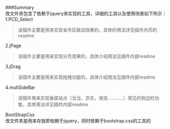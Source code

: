 ###Summary  
改文件夹包含了依赖于jquery来实现的工具，详细的工具以及使用场景如下所示：  
1.PCD_Select
>该插件主要是用来实现省市区联动效果的，具体的用法详见插件内页的readme    
  
2.jPage  
>该插件主要是用来实现分页效果的，具体介绍用法见插件内部readme   

3.jDrag   
>该插件主要是用来实现拖拽功能的，具体介绍用法见插件内部readme     
  
4.multSideBar  
>该插件用来实现垂直站点（当当，京东，淘宝…………）常见的侧边栏功能，具体用法详见插件内部readme

BootStrapCss  
改文件夹是用来存放即依赖于jquery，同时依赖于bootstrap.css的工具的  